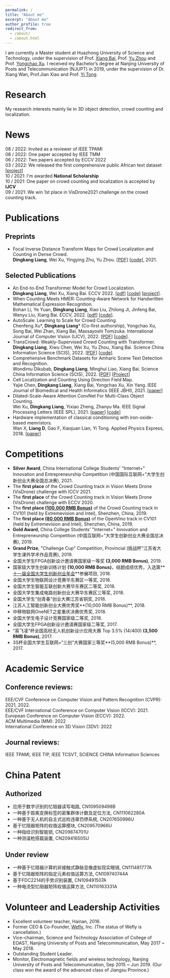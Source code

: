 ```yaml
---
permalink: /
title: "About me"
excerpt: "About me"
author_profile: true
redirect_from: 
  - /about/
  - /about.html
---
```



I am currently a Master student at Huazhong University of Science and Technology, under the supervision of Prof. [Xiang Bai](http://122.205.5.5:8071/~xbai/), Prof. [Yu Zhou](https://www.vlrlab.net/~yuzhou/) and Prof. [Yongchao Xu](https://sites.google.com/view/yongchaoxu). I received my Bachelor’s degree at Nanjing University of Posts and Telecommunication (NJUPT) in 2019, under the supervision of Dr. Xiang Wan, Prof.Jian Xiao and Prof. [Yi Tong](http://rsc.njupt.edu.cn/2017/1206/c579a118874/page.htm).   

Research
======
My research interests mainly lie in 3D object detection, crowd counting and localization.  

News
======
08 / 2022:   Invited as a reviewer of IEEE TPAMI  
08 / 2022:   One paper accepted by IEEE TMM   
06 / 2022:   Two papers accepted by ECCV 2022  
03 / 2022:   We released the first comprehensive public African text dataset [[project](https://dk-liang.github.io/HUST-ASTD/)]   
10 / 2021:   I'm awarded **National Scholarship**  
10 / 2021:   One paper on crowd counting and localization  is accepted by **IJCV**  
09 / 2021:   We win 1st place in VisDrone2021 challenge on the crowd counting track.  

Publications
======
## Preprints 
 * Focal Inverse Distance Transform Maps for Crowd Localization and Counting in Dense Crowd.  
 **Dingkang Liang**, Wei Xu, Yingying Zhu, Yu Zhou. [[PDF](https://arxiv.org/abs/2102.07925)] [[code](https://github.com/dk-liang/FIDTM)], 2021.  

## Selected Publications
* An End-to-End Transformer Model for Crowd Localization.  
**Dingkang Liang**, Wei Xu, Xiang Bai. ECCV 2022. [[pdf](https://arxiv.org/abs/2202.13065)] [[code](https://github.com/dk-liang/CLTR)] [[project](https://dk-liang.github.io/CLTR/)].
* When Counting Meets HMER: Counting-Aware Network for Handwritten Mathematical Expression Recognition.  
Bohan Li, Ye Yuan, **Dingkang Liang**, Xiao Liu, Zhilong Ji, Jinfeng Bai, Wenyu Liu, Xiang Bai. ECCV, 2022. [[pdf](https://arxiv.org/abs/2207.11463)] [[code](https://github.com/LBH1024/CAN)].  
* AutoScale: Learning to Scale for Crowd Counting.   
Chenfeng Xu\*, **Dingkang Liang**\* (Co-first authorship), Yongchao Xu, Song Bai, Wei Zhan, Xiang Bai, Massayoshi Tomizuka. International Journal of Computer Vision (IJCV), 2022. [[PDF](https://arxiv.org/abs/1912.09632)] [[code](https://github.com/dk-liang/AutoScale)].
* TransCrowd: Weakly-Supervised Crowd Counting with Transformer.  
**Dingkang Liang**, Xiwu Chen, Wei Xu, Yu Zhou, Xiang Bai. Science China Information Science (SCIS), 2022.  [[PDF](https://arxiv.org/abs/2104.09116)] [[code](https://github.com/dk-liang/TransCrowd)].  
* Comprehensive Benchmark Datasets for Amharic Scene Text Detection and Recognition.  
Wondimu Dikubab, **Dingkang Liang**, Minghui Liao, Xiang Bai. Science China Information Science (SCIS), 2022. [[PDF](https://arxiv.org/abs/2203.12165)] [[Project](https://dk-liang.github.io/HUST-ASTD/)]
* Cell Localization and Counting Using Direction Field Map.   
Yajie Chen, **Dingkang Liang**, Xiang Bai, Yongchao Xu, Xin Yang. IEEE Journal of Biomedical and Health Informatics (IEEE JBHI), 2021. [[paper](https://ieeexplore.ieee.org/abstract/document/9516881)]
* Dilated-Scale-Aware Attention ConvNet For Multi-Class Object Counting.  
Wei Xu, **Dingkang Liang**, Yixiao Zheng, Zhanyu Ma. IEEE Signal Processing  Letters (IEEE SPL), 2021. [[paper](https://arxiv.org/abs/2012.08149)] [[code](https://github.com/PRIS-CV/DSACA.git)]
* Hardware implementation of classical conditioning with iron-oxide-based memristors.   
Wan X, **Liang D**, Gao F, Xiaojuan Lian, Yi Tong.  Applied Physics Express, 2018. [[paper](https://iopscience.iop.org/article/10.7567/APEX.11.114601)]

Competitions
======
* **Silver Award**, China International College Students' "Internet+" Innovation and Entrepreneurship Competition (中国国际互联网+”大学生创新创业大赛全国总决赛), 2021.
* The **first place** of the Crowd Counting track in Vision Meets Drone (VisDrone)  challenge with ICCV 2021.
* The **first place** of the Crowd Counting track in Vision Meets Drone (VisDrone)  challenge with ECCV 2020.
* The **first place [(100,000 RMB Bonus)](https://www.cvmart.net/list/ECV2019)** of the Crowd Counting track in CV101 (held by Extremevision and Intel), Shenzhen, China, 2019.
* The **first place [(80,000 RMB Bonus)](https://www.cvmart.net/list/ECV2019)** of the OpenVino track in CV101 (held by Extremevision and Intel), Shenzhen, China, 2019.
* **Gold Award**, China College Students' "Internet+" Innovation and Entrepreneurship Competition (中国互联网+”大学生创新创业大赛全国总决赛), 2019.
* **Grand Prize**, "Challenge Cup" Competition, Provincial (挑战杯”江苏省大学生课外学术作品竞赛), 2019.
* 全国大学生FPGA创新设计邀请赛国家级一等奖 **(3,000 RMB Bonus)**, 2019.
* 国家级大学生创新训练计划 **(10,000 RMB Bonus)**，结题成绩优秀，入选第**[十一届全国大学生创新创业年会](http://www.moe.gov.cn/s78/A08/tongzhi/201806/t20180604_338207.html)**参展项目, 2018.
* 全国大学生物联网设计竞赛华东赛区一等奖, 2018.
* 全国大学生智能互联创新大赛华东赛区二等奖, 2018.
* 全国大学生集成电路创新创业大赛华东赛区三等奖, 2018.
* 全国大学生“创青春”创业大赛江苏省铜奖, 2018.
* 江苏人工智能创新创业大赛优秀奖**(10,000 RMB Bonus)**, 2018.
* 中移物联网OneNET之星重庆决赛优秀奖, 2018.
* 全国大学生电子设计竞赛国家级二等奖, 2018.
* 全国大学生FPGA创新设计邀请赛国家级二等奖, 2017.
* “英飞凌”杯全国高校无人机创新设计应用大赛 Top 3.5% (14/400) **(3,500 RMB Bonus)**, 2017.
* 3S杯全国大学生互联网+“三创”大赛国家三等奖**(5,000 RMB Bonus)**, 2017.  

Academic Service
======
## Conference reviews: 
EEE/CVF Conference on Computer Vision and Pattern Recognition (CVPR): 2021, 2022.  
EEE/CVF International Conference on Computer Vision (ICCV): 2021.  
European Conference on Computer Vision (ECCV): 2022.  
ACM Multimedia (MM): 2022  
International Conference on 3D Vision (3DV): 2022  

## Journal reviews:
IEEE TPAMI, IEEE TIP, IEEE TCSVT, SCIENCE CHINA Information Sciences  

China Patent
======
## Authorized
* 应用于数字识别的忆阻器读写电路, CN109509498B  
* 一种基于距离变换标签的密集群体计数及定位方法, CN111062280A  
* 一种基于无人机的自主式巡检违章罚停系统, CN207650996U  
* 基于忆阻器矩阵的权值运算模块, CN209570966U  
* 一种指纹识别智能锁, CN209874701U  
* 一种测温枪搭载装置, CN209416505U  

## Under review
* 一种基于忆阻器计算的非接触式静脉显像虚拟现实眼镜, CN111481777A  
* 基于忆阻器矩阵的指定元素权值运算方法, CN109740744A  
* 基于FDC2214的手势识别装置, CN109491507A  
* 一种电流型忆阻器矩阵权值运算方法, CN110163331A  

Volunteer and Leadership Activities
======
* Excellent volunteer teacher, Hainan, 2016. 
* Former CEO & Co-Founder, [Wefly](https://www.tianyancha.com/company/3176757052), Inc. (The status of Wefly is cancellation.)
* Vice-chairman, Science and Technology Association of College of EOAST, Nanjing University of Posts and Telecommunication, May 2017 ~ May 2018.
* Outstanding Student Leader.
* Monitor, Electromagnetic fields and wireless technology, Nanjing University of Posts and Telecommunication, Sep 2015 ~ Jun 2019. (Our class won the award of the advanced class of Jiangsu Province.)

<script type="text/javascript" id="clustrmaps" src="//clustrmaps.com/map_v2.js?d=f4MP0UkdUkFjU8rhQtVNPbOqJDbrXXpe90qfkwCEcgU&cl=ffffff&w=a"></script>

